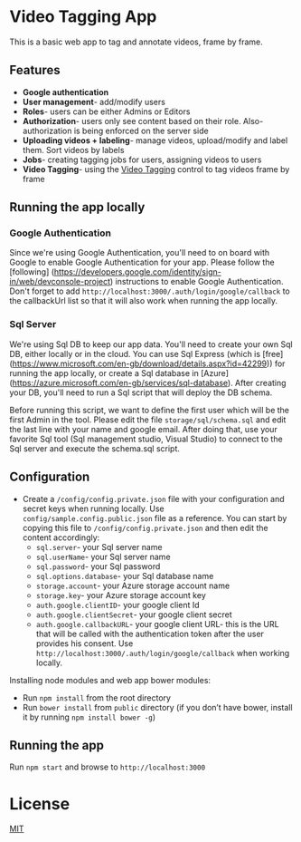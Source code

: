 ﻿# Video Tagging App
This is a basic web app to tag and annotate videos, frame by frame.

## Features
* **Google authentication**
* **User management**- add/modify users
* **Roles**- users can be either Admins or Editors
* **Authorization**- users only see content based on their role. Also- authorization is being enforced on the server side
* **Uploading videos + labeling**- manage videos, upload/modify and label them. Sort videos by labels
* **Jobs**- creating tagging jobs for users, assigning videos to users
* **Video Tagging**- using the [Video Tagging](https://github.com/TBD) control to tag videos frame by frame


## Running the app locally

### Google Authentication
Since we're using Google Authentication, you'll need to on board with Google to enable Google Authentication for your app. Please follow the [following] (https://developers.google.com/identity/sign-in/web/devconsole-project) instructions to enable Google Authentication.
Don't forget to add `http://localhost:3000/.auth/login/google/callback` to the callbackUrl list so that it will also work when running the app locally.

### Sql Server
We're using Sql DB to keep our app data. You'll need to create your own Sql DB, either locally or in the cloud.
You can use Sql Express (which is [free] (https://www.microsoft.com/en-gb/download/details.aspx?id=42299)) for running the app locally, or create a Sql database in [Azure] (https://azure.microsoft.com/en-gb/services/sql-database).
After creating your DB, you'll need to run a Sql script that will deploy the DB schema.

Before running this script, we want to define the first user which will be the first Admin in the tool.
Please edit the file `storage/sql/schema.sql` and edit the last line with your name and google email.
After doing that, use your favorite Sql tool (Sql management studio, Visual Studio) to connect to the Sql server and execute the schema.sql script.

## Configuration
* Create a `/config/config.private.json` file with your configuration and secret keys when running locally. Use `config/sample.config.public.json` file as a reference.
You can start by copying this file to `/config/config.private.json` and then edit the content accordingly:
    * `sql.server`- your Sql server name
    * `sql.userName`- your Sql server name
    * `sql.password`- your Sql password
    * `sql.options.database`- your Sql database name
    * `storage.account`- your Azure storage account name
    * `storage.key`- your Azure storage account key
    * `auth.google.clientID`- your google client Id
    * `auth.google.clientSecret`- your google client secret
    * `auth.google.callbackURL`- your google client URL- this is the URL that will be called with the authentication token after the user provides his consent. Use `http://localhost:3000/.auth/login/google/callback` when working locally.

Installing node modules and web app bower modules:
* Run `npm install` from the root directory
* Run `bower install` from `public` directory (if you don’t have bower, install it by running `npm install bower -g`)

## Running the app
Run `npm start` and browse to `http://localhost:3000`

# License
[MIT](LICENSE)
